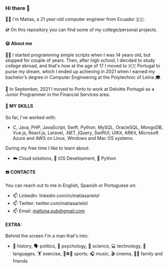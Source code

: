 ### Hi there 👋 

🙋‍♂️ I'm Matias, a 21 year-old computer engineer from Ecuador 🇪🇨.

💿 On this repository you can find some of my college/personal projects.

#### 😃 About me
🧑‍💻 I started programming simple scripts when I was 14 years old, but stopped for couple of years.
Then, after high school, I decided to study college abroad, and that's how at the age of 17 I moved to 🇵🇹 Portugal to purse my dream, which I ended up achieving in 2021 when I earned my bachelor’s degree in Computer Engineering at the Polytechnic of Leiria 🎓.

💼 In September, 2021 I moved to Porto to work at Deloitte Portugal as a Junior Programmer in the Financial Services area. 

#### 💬 MY SKILLS
So far, I've worked with:
- C, Java, PHP, JavaScript, Swift, Python, MySQL,	OracleSQL, MongoDB, Vue.js, React.js, Laravel, .NET, jQuery, SwiftUI, UIKit, ARKit, Microsoft Azure and AWS on Linux, Windows and Mac OS systems. 

During my free time I like to learn about:
- ☁️ Cloud solutions, 🍎 iOS Development, 🐍 Python

#### ☎️ CONTACTS
You can reach out to me in English, Spanish or Portuguese on:
- 📫 LinkedIn: linkedin.com/in/matiasarielol
- 📫 Twitter: twitter.com/matiasarielol
- 📫 Email: matluna.pub@gmail.com

#### EXTRA:
Behind the screen I'm a man that's into: 
- 📜 history, 🗣 politics, 🧠 psychology, 🧪 science, 💻 technology, 👅 languages, 🏋️ exercise, 🏐⚽🎾 sports, 🎧 music, 🎬 cinema, 🫶🏼 family and friends
